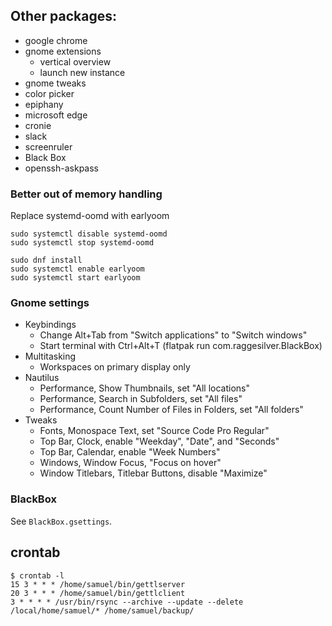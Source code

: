 ## Other packages:

 * google chrome
 * gnome extensions
   - vertical overview
   - launch new instance
 * gnome tweaks
 * color picker
 * epiphany
 * microsoft edge
 * cronie
 * slack
 * screenruler
 * Black Box
 * openssh-askpass

### Better out of memory handling
Replace systemd-oomd with earlyoom
```
sudo systemctl disable systemd-oomd
sudo systemctl stop systemd-oomd

sudo dnf install
sudo systemctl enable earlyoom
sudo systemctl start earlyoom
```

### Gnome settings

 * Keybindings
   - Change Alt+Tab from "Switch applications" to "Switch windows"
   - Start terminal with Ctrl+Alt+T (flatpak run com.raggesilver.BlackBox)
 * Multitasking
   - Workspaces on primary display only
 * Nautilus
   - Performance, Show Thumbnails, set "All locations"
   - Performance, Search in Subfolders, set "All files"
   - Performance, Count Number of Files in Folders, set "All folders"
 * Tweaks
   - Fonts, Monospace Text, set "Source Code Pro Regular"
   - Top Bar, Clock, enable "Weekday", "Date", and "Seconds"
   - Top Bar, Calendar, enable "Week Numbers"
   - Windows, Window Focus, "Focus on hover"
   - Window Titlebars, Titlebar Buttons, disable "Maximize"

### BlackBox

See `BlackBox.gsettings`.

## crontab

```
$ crontab -l
15 3 * * * /home/samuel/bin/gettlserver
20 3 * * * /home/samuel/bin/gettlclient
3 * * * * /usr/bin/rsync --archive --update --delete /local/home/samuel/* /home/samuel/backup/
```
